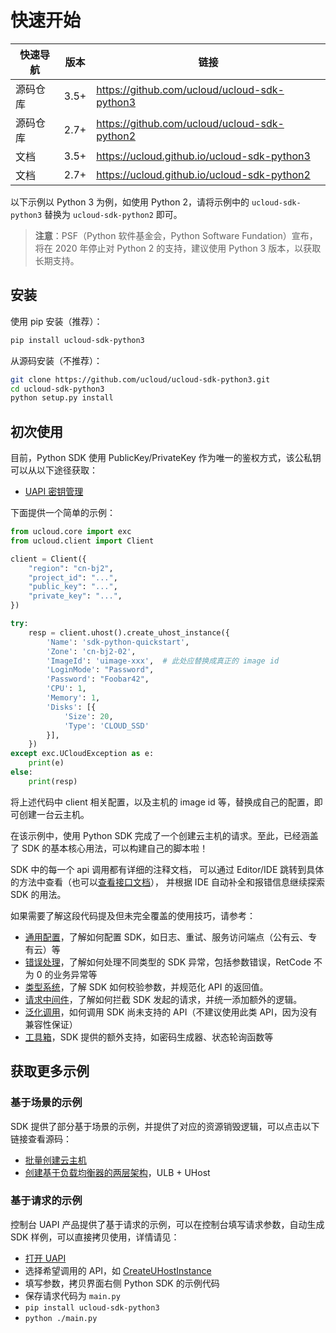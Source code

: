 

# 快速开始

| 快速导航 | 版本 | 链接                                         |
| -------- | ---- | -------------------------------------------- |
| 源码仓库 | 3.5+ | https://github.com/ucloud/ucloud-sdk-python3 |
| 源码仓库 | 2.7+ | https://github.com/ucloud/ucloud-sdk-python2 |
| 文档     | 3.5+ | https://ucloud.github.io/ucloud-sdk-python3  |
| 文档     | 2.7+ | https://ucloud.github.io/ucloud-sdk-python2  |

以下示例以 Python 3 为例，如使用 Python 2，请将示例中的 `ucloud-sdk-python3` 替换为 `ucloud-sdk-python2` 即可。

> **注意**：PSF（Python 软件基金会，Python Software Fundation）宣布，将在 2020 年停止对 Python 2 的支持，建议使用 Python 3 版本，以获取长期支持。



## 安装

使用 pip 安装（推荐）：

```bash
pip install ucloud-sdk-python3
```

从源码安装（不推荐）：

```bash
git clone https://github.com/ucloud/ucloud-sdk-python3.git
cd ucloud-sdk-python3
python setup.py install
```

## 初次使用

目前，Python SDK 使用 PublicKey/PrivateKey 作为唯一的鉴权方式，该公私钥可以从以下途径获取：

- [UAPI 密钥管理](https://console.ucloud.cn/uapi/apikey)

下面提供一个简单的示例：

```python
from ucloud.core import exc
from ucloud.client import Client

client = Client({
    "region": "cn-bj2",
    "project_id": "...",
    "public_key": "...",
    "private_key": "...",
})

try:
    resp = client.uhost().create_uhost_instance({
        'Name': 'sdk-python-quickstart',
        'Zone': 'cn-bj2-02',
        'ImageId': 'uimage-xxx',  # 此处应替换成真正的 image id
        'LoginMode': "Password",
        'Password': "Foobar42",
        'CPU': 1,
        'Memory': 1,
        'Disks': [{
            'Size': 20,
            'Type': 'CLOUD_SSD'
        }],
    })
except exc.UCloudException as e:
    print(e)
else:
    print(resp)
```

将上述代码中 client 相关配置，以及主机的 image id 等，替换成自己的配置，即可创建一台云主机。

在该示例中，使用 Python SDK 完成了一个创建云主机的请求。至此，已经涵盖了 SDK 的基本核心用法，可以构建自己的脚本啦！

SDK 中的每一个 api 调用都有详细的注释文档，
可以通过 Editor/IDE 跳转到具体的方法中查看（也可以[查看接口文档](https://ucloud.github.io/ucloud-sdk-python3/services.html#uhost)），
并根据 IDE 自动补全和报错信息继续探索 SDK 的用法。

如果需要了解这段代码提及但未完全覆盖的使用技巧，请参考：

- [通用配置](/developer/opensdk-python/configure)，了解如何配置 SDK，如日志、重试、服务访问端点（公有云、专有云）等
- [错误处理](/developer/opensdk-python/error)，了解如何处理不同类型的 SDK 异常，包括参数错误，RetCode 不为 0 的业务异常等
- [类型系统](/developer/opensdk-python/typesystem)，了解 SDK 如何校验参数，并规范化 API 的返回值。
- [请求中间件](/developer/opensdk-python/middleware)，了解如何拦截 SDK 发起的请求，并统一添加额外的逻辑。
- [泛化调用](/developer/opensdk-python/generic)，如何调用 SDK 尚未支持的 API（不建议使用此类 API，因为没有兼容性保证）
- [工具箱](/developer/opensdk-python/helpers)，SDK 提供的额外支持，如密码生成器、状态轮询函数等

## 获取更多示例

### 基于场景的示例

SDK 提供了部分基于场景的示例，并提供了对应的资源销毁逻辑，可以点击以下链接查看源码：

- [批量创建云主机](https://github.com/ucloud/ucloud-sdk-python3/tree/master/examples/uhost)
- [创建基于负载均衡器的两层架构](https://github.com/ucloud/ucloud-sdk-python3/tree/master/examples/two-tier)，ULB + UHost

### 基于请求的示例

控制台 UAPI 产品提供了基于请求的示例，可以在控制台填写请求参数，自动生成 SDK 样例，可以直接拷贝使用，详情请见：

- [打开 UAPI](https://console.ucloud.cn/uapi/ucloudapi)
- 选择希望调用的 API，如 [CreateUHostInstance](https://console.ucloud.cn/uapi/detail?id=CreateUHostInstance)
- 填写参数，拷贝界面右侧 Python SDK 的示例代码
- 保存请求代码为 `main.py`
- `pip install ucloud-sdk-python3`
- `python ./main.py`

